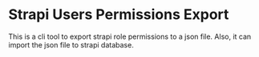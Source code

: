 # Strapi Users Permissions Export

This is a cli tool to export strapi role permissions to a json file.
Also, it can import the json file to strapi database.
